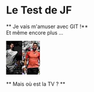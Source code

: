 # Le Test de JF
** Je vais m'amuser avec GIT !**  
Et même encore plus ...  
  
![Demi Djoko Alcaraz](images/Demi-Roland.png "C'est bientôt l'heure !")
  
** Mais où est la TV ? **